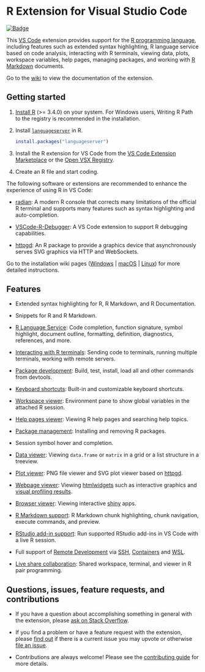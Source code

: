 # R Extension for Visual Studio Code

[![Badge](https://aka.ms/vsls-badge)](https://aka.ms/vsls)

This [VS Code](https://code.visualstudio.com/) extension provides support for the [R programming language](https://www.r-project.org), including features such as
extended syntax highlighting, R language service based on code analysis, interacting with R terminals, viewing data, plots, workspace variables, help pages, managing packages, and working with [R Markdown](https://rmarkdown.rstudio.com/) documents.

Go to the [wiki](https://github.com/REditorSupport/vscode-R/wiki) to view the documentation of the extension.

## Getting started

1. [Install R](https://cloud.r-project.org/) (>= 3.4.0) on your system. For Windows users, Writing R Path to the registry is recommended in the installation.

2. Install [`languageserver`](https://github.com/REditorSupport/languageserver) in R.

    ```r
    install.packages("languageserver")
    ```

3. Install the R extension for VS Code from the [VS Code Extension Marketplace](https://marketplace.visualstudio.com/items?itemName=reditorsupport.r) or the [Open VSX Registry](https://open-vsx.org/extension/reditorsupport/r).

4. Create an R file and start coding.

The following software or extensions are recommended to enhance the experience of using R in VS Code:

* [radian](https://github.com/randy3k/radian): A modern R console that corrects many limitations of the official R terminal and supports many features such as syntax highlighting and auto-completion.

* [VSCode-R-Debugger](https://github.com/ManuelHentschel/VSCode-R-Debugger): A VS Code extension to support R debugging capabilities.

* [httpgd](https://github.com/nx10/httpgd): An R package to provide a graphics device that asynchronously serves SVG graphics via HTTP and WebSockets.

Go to the installation wiki pages ([Windows](https://github.com/REditorSupport/vscode-R/wiki/Installation:-Windows) | [macOS](https://github.com/REditorSupport/vscode-R/wiki/Installation:-macOS) | [Linux](https://github.com/REditorSupport/vscode-R/wiki/Installation:-Linux)) for more detailed instructions.

## Features

* Extended syntax highlighting for R, R Markdown, and R Documentation.

* Snippets for R and R Markdown.

* [R Language Service](https://github.com/REditorSupport/vscode-R/wiki/R-Language-Service): Code completion, function signature, symbol highlight, document outline, formatting, definition, diagnostics, references, and more.

* [Interacting with R terminals](https://github.com/REditorSupport/vscode-R/wiki/Interacting-with-R-terminals): Sending code to terminals, running multiple terminals, working with remote servers.

* [Package development](https://github.com/REditorSupport/vscode-R/wiki/Package-development): Build, test, install, load all and other commands from devtools.

* [Keyboard shortcuts](https://github.com/REditorSupport/vscode-R/wiki/Keyboard-shortcuts): Built-in and customizable keyboard shortcuts.

* [Workspace viewer](https://github.com/REditorSupport/vscode-R/wiki/Sidebar-user-interface#workspace-viewer): Environment pane to show global variables in the attached R session.

* [Help pages viewer](https://github.com/REditorSupport/vscode-R/wiki/Sidebar-user-interface#help-pages-viewer): Viewing R help pages and searching help topics.

* [Package management](https://github.com/REditorSupport/vscode-R/wiki/Sidebar-user-interface#package-management): Installing and removing R packages.

* Session symbol hover and completion.

* [Data viewer](https://github.com/REditorSupport/vscode-R/wiki/Interactive-viewers#data-viewer): Viewing `data.frame` or `matrix` in a grid or a list structure in a treeview.

* [Plot viewer](https://github.com/REditorSupport/vscode-R/wiki/Plot-viewer): PNG file viewer and SVG plot viewer based on [httpgd](https://github.com/nx10/httpgd).

* [Webpage viewer](https://github.com/REditorSupport/vscode-R/wiki/Interactive-viewers#webpage-viewer): Viewing [htmlwidgets](https://www.htmlwidgets.org) such as interactive graphics and [visual profiling results](https://rstudio.github.io/profvis/).

* [Browser viewer](https://github.com/REditorSupport/vscode-R/wiki/Interactive-viewers#browser-viewer): Viewing interactive [shiny](https://shiny.rstudio.com) apps.

* [R Markdown support](https://github.com/REditorSupport/vscode-R/wiki/R-Markdown): R Markdown chunk highlighting, chunk navigation, execute commands, and preview.

* [RStudio add-in support](https://github.com/REditorSupport/vscode-R/wiki/RStudio-addin-support): Run supported RStudio add-ins in VS Code with a live R session.

* Full support of [Remote Development](https://code.visualstudio.com/docs/remote/remote-overview) via [SSH](https://code.visualstudio.com/docs/remote/ssh), [Containers](https://code.visualstudio.com/docs/remote/containers) and [WSL](https://code.visualstudio.com/docs/remote/wsl).

* [Live share collaboration](https://github.com/REditorSupport/vscode-R/wiki/Live-share-collaboration): Shared workspace, terminal, and viewer in R pair programming.

## Questions, issues, feature requests, and contributions

* If you have a question about accomplishing something in general with the extension, please [ask on Stack Overflow](https://stackoverflow.com/questions/tagged/visual-studio-code+r).

* If you find a problem or have a feature request with the extension, please [find out](https://github.com/REditorSupport/vscode-R/issues) if there is a current issue you may upvote or otherwise [file an issue](https://github.com/REditorSupport/vscode-R/issues/new/choose).

* Contributions are always welcome! Please see the [contributing guide](https://github.com/REditorSupport/vscode-R/wiki/Contributing) for more details.
